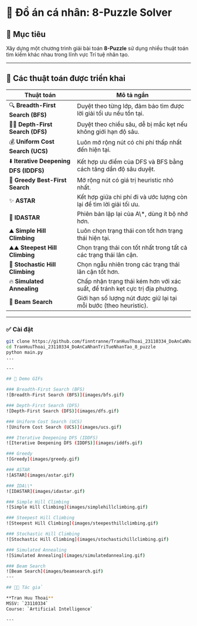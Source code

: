 
# 🔢 Đồ án cá nhân: 8-Puzzle Solver

## 🎯 Mục tiêu
Xây dựng một chương trình giải bài toán **8-Puzzle** sử dụng nhiều thuật toán tìm kiếm khác nhau trong lĩnh vực Trí tuệ nhân tạo.

---

## 🧠 Các thuật toán được triển khai

| Thuật toán | Mô tả ngắn |
|------------|------------|
| 🔍 **Breadth-First Search (BFS)** | Duyệt theo từng lớp, đảm bảo tìm được lời giải tối ưu nếu tồn tại. |
| 🧗‍♂️ **Depth-First Search (DFS)** | Duyệt theo chiều sâu, dễ bị mắc kẹt nếu không giới hạn độ sâu. |
| 💰 **Uniform Cost Search (UCS)** | Luôn mở rộng nút có chi phí thấp nhất đến hiện tại. |
| ⬇️ **Iterative Deepening DFS (IDDFS)** | Kết hợp ưu điểm của DFS và BFS bằng cách tăng dần độ sâu duyệt. |
| 🎯 **Greedy Best-First Search** | Mở rộng nút có giá trị heuristic nhỏ nhất. |
| ✨ **ASTAR** | Kết hợp giữa chi phí đi và ước lượng còn lại để tìm lời giải tối ưu. |
| 🔁 **IDASTAR** | Phiên bản lặp lại của A\\*, dùng ít bộ nhớ hơn. |
| ⛰ **Simple Hill Climbing** | Luôn chọn trạng thái con tốt hơn trạng thái hiện tại. |
| ⛰⛰ **Steepest Hill Climbing** | Chọn trạng thái con tốt nhất trong tất cả các trạng thái lân cận. |
| 🎲 **Stochastic Hill Climbing** | Chọn ngẫu nhiên trong các trạng thái lân cận tốt hơn. |
| 🔥 **Simulated Annealing** | Chấp nhận trạng thái kém hơn với xác suất, để tránh kẹt cực trị địa phương. |
| 🌈 **Beam Search** | Giới hạn số lượng nút được giữ lại tại mỗi bước (theo heuristic). |

---

### ✅ Cài đặt
```bash
git clone https://github.com/finntranne/TranHuuThoai_23110334_DoAnCaNhanTriTueNhanTao_8_puzzle.git
cd TranHuuThoai_23110334_DoAnCaNhanTriTueNhanTao_8_puzzle
python main.py
...

---

## 🚀 Demo GIFs

### Breadth-First Search (BFS)
![Breadth-First Search (BFS)](images/bfs.gif)

### Depth-First Search (DFS)
![Depth-First Search (DFS)](images/dfs.gif)

### Uniform Cost Search (UCS)
![Uniform Cost Search (UCS)](images/ucs.gif)

### Iterative Deepening DFS (IDDFS)
![Iterative Deepening DFS (IDDFS)](images/iddfs.gif)

### Greedy
![Greedy](images/greedy.gif)

### ASTAR
![ASTAR](images/astar.gif)

### IDA\\*
![IDASTAR](images/idastar.gif)

### Simple Hill Climbing
![Simple Hill Climbing](images/simplehillclimbing.gif)

### Steepest Hill Climbing
![Steepest Hill Climbing](images/steepesthillclimbing.gif)

### Stochastic Hill Climbing
![Stochastic Hill Climbing](images/stochastichillclimbing.gif)

### Simulated Annealing
![Simulated Annealing](images/simulatedannealing.gif)

### Beam Search
![Beam Search](images/beamsearch.gif)
---

## 👨‍💻 Tác giả

**Tran Huu Thoai**  
MSSV: `23110334`  
Course: `Artificial Intelligence`  

---
